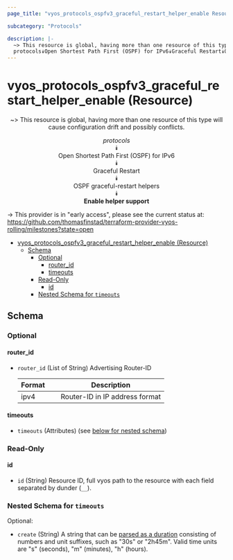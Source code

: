 ```yaml
---
page_title: "vyos_protocols_ospfv3_graceful_restart_helper_enable Resource - vyos"

subcategory: "Protocols"

description: |-
  ~> This resource is global, having more than one resource of this type will cause configuration drift and possibly conflicts.
  protocols⯯Open Shortest Path First (OSPF) for IPv6⯯Graceful Restart⯯OSPF graceful-restart helpers⯯Enable helper support
---
```


# vyos_protocols_ospfv3_graceful_restart_helper_enable (Resource)
<center>

~> This resource is global, having more than one resource of this type will cause configuration drift and possibly conflicts.

*protocols*  
⯯  
Open Shortest Path First (OSPF) for IPv6  
⯯  
Graceful Restart  
⯯  
OSPF graceful-restart helpers  
⯯  
**Enable helper support**


</center>

-> This provider is in "early access", please see the current status at: https://github.com/thomasfinstad/terraform-provider-vyos-rolling/milestones?state=open

<!--TOC-->

- [vyos_protocols_ospfv3_graceful_restart_helper_enable (Resource)](#vyos_protocols_ospfv3_graceful_restart_helper_enable-resource)
  - [Schema](#schema)
    - [Optional](#optional)
      - [router_id](#router_id)
      - [timeouts](#timeouts)
    - [Read-Only](#read-only)
      - [id](#id)
    - [Nested Schema for `timeouts`](#nested-schema-for-timeouts)

<!--TOC-->

<!-- schema generated by tfplugindocs -->
## Schema

### Optional

#### router_id
- `router_id` (List of String) Advertising Router-ID

    |  Format  &emsp;|  Description                     |
    |----------|----------------------------------|
    |  ipv4    &emsp;|  Router-ID in IP address format  |
#### timeouts
- `timeouts` (Attributes) (see [below for nested schema](#nestedatt--timeouts))

### Read-Only

#### id
- `id` (String) Resource ID, full vyos path to the resource with each field separated by dunder (`__`).

<a id="nestedatt--timeouts"></a>
### Nested Schema for `timeouts`

Optional:

- `create` (String) A string that can be [parsed as a duration](https://pkg.go.dev/time#ParseDuration) consisting of numbers and unit suffixes, such as &#34;30s&#34; or &#34;2h45m&#34;. Valid time units are &#34;s&#34; (seconds), &#34;m&#34; (minutes), &#34;h&#34; (hours).
